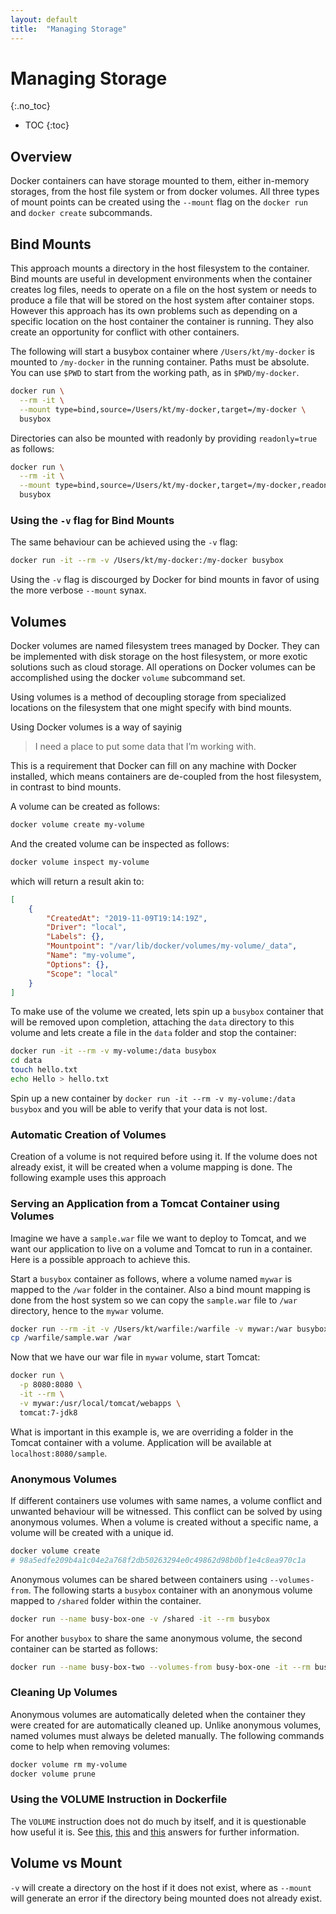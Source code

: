```yaml
---
layout: default
title:  "Managing Storage"
---
```


# Managing Storage
{:.no_toc}

* TOC
{:toc}

## Overview
Docker containers can have storage mounted to them, either in-memory storages, from the host file system or from docker volumes. All three types of mount points can be created using the `--mount` flag on the `docker run` and `docker create` subcommands.

## Bind Mounts
This approach mounts a directory in the host filesystem to the container. Bind mounts are useful in development environments when the container creates log files, needs to operate on a file on the host system or needs to produce a file that will be stored on the host system after container stops. However this approach has its own problems such as depending on a specific location on the host container the container is running. They also create an opportunity for conflict with other containers.

The following will start a busybox container where `/Users/kt/my-docker` is mounted to `/my-docker` in the running container. Paths must be absolute. You can use `$PWD` to start from the working path, as in `$PWD/my-docker`. 

```bash
docker run \
  --rm -it \
  --mount type=bind,source=/Users/kt/my-docker,target=/my-docker \
  busybox
```

Directories can also be mounted with readonly by providing `readonly=true` as follows:

```bash
docker run \
  --rm -it \
  --mount type=bind,source=/Users/kt/my-docker,target=/my-docker,readonly=true \
  busybox
```

### Using the `-v` flag for Bind Mounts
The same behaviour can be achieved using the `-v` flag:

```bash
docker run -it --rm -v /Users/kt/my-docker:/my-docker busybox
```

Using the `-v` flag is discourged by Docker for bind mounts in favor of using the more verbose `--mount` synax.

## Volumes
Docker volumes are named filesystem trees managed by Docker. They can be implemented with disk storage on the host filesystem, or more exotic solutions such as cloud storage. All operations on Docker volumes can be accomplished using the docker `volume` subcommand set. 

Using volumes is a method of decoupling storage from specialized locations on the filesystem that one might specify with bind mounts.

Using Docker volumes is a way of sayinig

> I need a place to put some data that I’m working with. 

This is a requirement that Docker can fill on any machine with Docker installed, which means containers are de-coupled from the host filesystem, in contrast to bind mounts.

A volume can be created as follows: 

```bash
docker volume create my-volume
```

And the created volume can be inspected as follows:

```bash
docker volume inspect my-volume
```

which will return a result akin to:

```json
[
    {
        "CreatedAt": "2019-11-09T19:14:19Z",
        "Driver": "local",
        "Labels": {},
        "Mountpoint": "/var/lib/docker/volumes/my-volume/_data",
        "Name": "my-volume",
        "Options": {},
        "Scope": "local"
    }
]
```

To make use of the volume we created, lets spin up a `busybox` container that will be removed upon completion, attaching the `data` directory to this volume and lets create a file in the `data` folder and stop the container:

```bash
docker run -it --rm -v my-volume:/data busybox
cd data
touch hello.txt
echo Hello > hello.txt
```

Spin up a new container by `docker run -it --rm -v my-volume:/data busybox` and you will be able to verify that your data is not lost.

### Automatic Creation of Volumes
Creation of a volume is not required before using it. If the volume does not already exist, it will be created when a volume mapping is done. The following example uses this approach

### Serving an Application from a Tomcat Container using Volumes
Imagine we have a `sample.war` file we want to deploy to Tomcat, and we want our application to live on a volume and Tomcat to run in a container. Here is a possible approach to achieve this. 

Start a `busybox` container as follows, where a volume named `mywar` is mapped to the `/war` folder in the container. Also a bind mount mapping is done from the host system so we can copy the `sample.war` file to `/war` directory, hence to the `mywar` volume.

```bash
docker run --rm -it -v /Users/kt/warfile:/warfile -v mywar:/war busybox
cp /warfile/sample.war /war
```

Now that we have our war file in `mywar` volume, start Tomcat:

```bash
docker run \
  -p 8080:8080 \
  -it --rm \
  -v mywar:/usr/local/tomcat/webapps \
  tomcat:7-jdk8
```

What is important in this example is, we are overriding a folder in the Tomcat container with a volume. Application will be available at `localhost:8080/sample`.

### Anonymous Volumes
If different containers use volumes with same names, a volume conflict and unwanted behaviour will be witnessed. This conflict can be solved by using anonymous volumes. When a volume is created without a specific name, a volume will be created with a unique id.

```bash
docker volume create
# 98a5edfe209b4a1c04e2a768f2db50263294e0c49862d98b0bf1e4c8ea970c1a
```

Anonymous volumes can be shared between containers using `--volumes-from`. The following starts a `busybox` container with an anonymous volume mapped to `/shared` folder within the container.

```bash
docker run --name busy-box-one -v /shared -it --rm busybox
```

For another `busybox` to share the same anonymous volume, the second container can be started as follows:

```bash
docker run --name busy-box-two --volumes-from busy-box-one -it --rm busybox
```

### Cleaning Up Volumes
Anonymous volumes are automatically deleted when the container they were created for are automatically cleaned up. Unlike anonymous volumes, named volumes must always be deleted manually. The following commands come to help when removing volumes:

```bash
docker volume rm my-volume
docker volume prune
```

### Using the VOLUME Instruction in Dockerfile
The `VOLUME` instruction does not do much by itself, and it is questionable how useful it is. See [this](https://stackoverflow.com/a/49620544), [this](https://stackoverflow.com/a/46992367/1173112) and [this](https://stackoverflow.com/a/58248523) answers for further information.

## Volume vs Mount
`-v` will create a directory on the host if it does not exist, where as `--mount` will generate an error if the directory being mounted does not already exist.